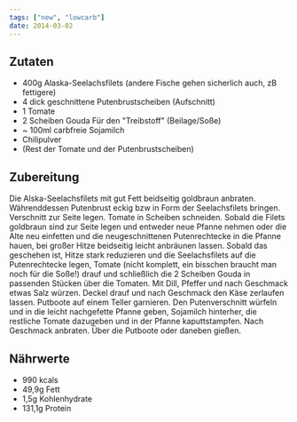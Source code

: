 ```yaml
---
tags: ["new", "lowcarb"]
date: 2014-03-02
---
```


## Zutaten
- 400g Alaska-Seelachsfilets (andere Fische gehen sicherlich auch, zB fettigere)
- 4 dick geschnittene Putenbrustscheiben (Aufschnitt)
- 1 Tomate
- 2 Scheiben Gouda
Für den "Treibstoff" (Beilage/Soße)
- ~ 100ml carbfreie Sojamilch
- Chilipulver
- (Rest der Tomate und der Putenbrustscheiben)

## Zubereitung
Die Alska-Seelachsfilets mit gut Fett beidseitig goldbraun anbraten. Währenddessen Putenbrust eckig bzw in Form der Seelachsfilets bringen. Verschnitt zur Seite legen. Tomate in Scheiben schneiden.
Sobald die Filets goldbraun sind zur Seite legen und entweder neue Pfanne nehmen oder die Alte neu einfetten und die neugeschnittenen Putenrechtecke in die Pfanne hauen, bei großer Hitze beidseitig leicht anbräunen lassen. Sobald das geschehen ist, Hitze stark reduzieren und die Seelachsfilets auf die Putenrechtecke legen, Tomate (nicht komplett, ein bisschen braucht man noch für die Soße!) drauf und schließlich die 2 Scheiben Gouda in passenden Stücken über die Tomaten. Mit Dill, Pfeffer und nach Geschmack etwas Salz würzen. Deckel drauf und nach Geschmack den Käse zerlaufen lassen. Putboote auf einem Teller garnieren.
Den Putenverschnitt würfeln und in die leicht nachgefette Pfanne geben, Sojamilch hinterher, die restliche Tomate dazugeben und in der Pfanne kaputtstampfen. Nach Geschmack anbraten. Über die Putboote oder daneben gießen.

## Nährwerte
- 990 kcals
- 49,9g Fett
- 1,5g Kohlenhydrate
- 131,1g Protein
